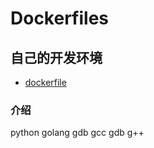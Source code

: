 # Dockerfiles

## 自己的开发环境
- [dockerfile](./dev_myself.dockerfile)
### 介绍
python golang gdb gcc gdb g++
